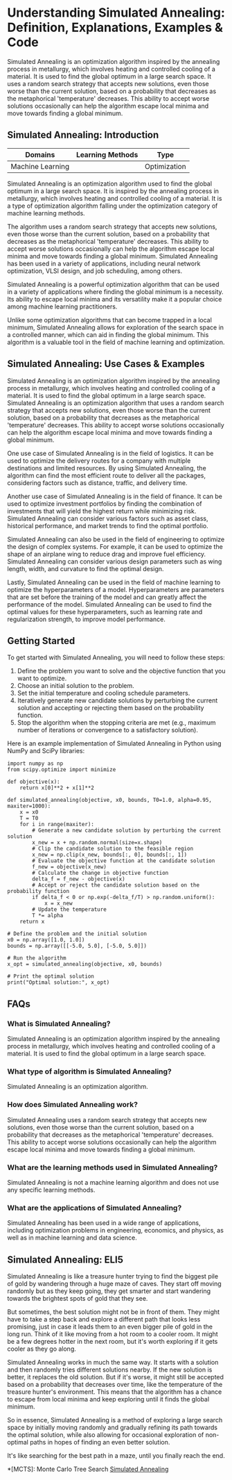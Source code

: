 # Understanding Simulated Annealing: Definition, Explanations, Examples & Code

Simulated Annealing is an optimization algorithm inspired by the annealing
process in metallurgy, which involves heating and controlled cooling of a
material. It is used to find the global optimum in a large search space. It
uses a random search strategy that accepts new solutions, even those worse
than the current solution, based on a probability that decreases as the
metaphorical 'temperature' decreases. This ability to accept worse solutions
occasionally can help the algorithm escape local minima and move towards
finding a global minimum.

## Simulated Annealing: Introduction

Domains | Learning Methods | Type  
---|---|---  
Machine Learning |  | Optimization  
  
Simulated Annealing is an optimization algorithm used to find the global
optimum in a large search space. It is inspired by the annealing process in
metallurgy, which involves heating and controlled cooling of a material. It is
a type of optimization algorithm falling under the optimization category of
machine learning methods.

The algorithm uses a random search strategy that accepts new solutions, even
those worse than the current solution, based on a probability that decreases
as the metaphorical 'temperature' decreases. This ability to accept worse
solutions occasionally can help the algorithm escape local minima and move
towards finding a global minimum. Simulated Annealing has been used in a
variety of applications, including neural network optimization, VLSI design,
and job scheduling, among others.

Simulated Annealing is a powerful optimization algorithm that can be used in a
variety of applications where finding the global minimum is a necessity. Its
ability to escape local minima and its versatility make it a popular choice
among machine learning practitioners.

Unlike some optimization algorithms that can become trapped in a local
minimum, Simulated Annealing allows for exploration of the search space in a
controlled manner, which can aid in finding the global minimum. This algorithm
is a valuable tool in the field of machine learning and optimization.

## Simulated Annealing: Use Cases & Examples

Simulated Annealing is an optimization algorithm inspired by the annealing
process in metallurgy, which involves heating and controlled cooling of a
material. It is used to find the global optimum in a large search space.
Simulated Annealing is an optimization algorithm that uses a random search
strategy that accepts new solutions, even those worse than the current
solution, based on a probability that decreases as the metaphorical
'temperature' decreases. This ability to accept worse solutions occasionally
can help the algorithm escape local minima and move towards finding a global
minimum.

One use case of Simulated Annealing is in the field of logistics. It can be
used to optimize the delivery routes for a company with multiple destinations
and limited resources. By using Simulated Annealing, the algorithm can find
the most efficient route to deliver all the packages, considering factors such
as distance, traffic, and delivery time.

Another use case of Simulated Annealing is in the field of finance. It can be
used to optimize investment portfolios by finding the combination of
investments that will yield the highest return while minimizing risk.
Simulated Annealing can consider various factors such as asset class,
historical performance, and market trends to find the optimal portfolio.

Simulated Annealing can also be used in the field of engineering to optimize
the design of complex systems. For example, it can be used to optimize the
shape of an airplane wing to reduce drag and improve fuel efficiency.
Simulated Annealing can consider various design parameters such as wing
length, width, and curvature to find the optimal design.

Lastly, Simulated Annealing can be used in the field of machine learning to
optimize the hyperparameters of a model. Hyperparameters are parameters that
are set before the training of the model and can greatly affect the
performance of the model. Simulated Annealing can be used to find the optimal
values for these hyperparameters, such as learning rate and regularization
strength, to improve model performance.

## Getting Started

To get started with Simulated Annealing, you will need to follow these steps:

  1. Define the problem you want to solve and the objective function that you want to optimize.
  2. Choose an initial solution to the problem.
  3. Set the initial temperature and cooling schedule parameters.
  4. Iteratively generate new candidate solutions by perturbing the current solution and accepting or rejecting them based on the probability function.
  5. Stop the algorithm when the stopping criteria are met (e.g., maximum number of iterations or convergence to a satisfactory solution).

Here is an example implementation of Simulated Annealing in Python using NumPy
and SciPy libraries:

    
    
    
    import numpy as np
    from scipy.optimize import minimize
    
    def objective(x):
        return x[0]**2 + x[1]**2
    
    def simulated_annealing(objective, x0, bounds, T0=1.0, alpha=0.95, maxiter=1000):
        x = x0
        T = T0
        for i in range(maxiter):
            # Generate a new candidate solution by perturbing the current solution
            x_new = x + np.random.normal(size=x.shape)
            # Clip the candidate solution to the feasible region
            x_new = np.clip(x_new, bounds[:, 0], bounds[:, 1])
            # Evaluate the objective function at the candidate solution
            f_new = objective(x_new)
            # Calculate the change in objective function
            delta_f = f_new - objective(x)
            # Accept or reject the candidate solution based on the probability function
            if delta_f < 0 or np.exp(-delta_f/T) > np.random.uniform():
                x = x_new
            # Update the temperature
            T *= alpha
        return x
    
    # Define the problem and the initial solution
    x0 = np.array([1.0, 1.0])
    bounds = np.array([[-5.0, 5.0], [-5.0, 5.0]])
    
    # Run the algorithm
    x_opt = simulated_annealing(objective, x0, bounds)
    
    # Print the optimal solution
    print("Optimal solution:", x_opt)
    
    

## FAQs

### What is Simulated Annealing?

Simulated Annealing is an optimization algorithm inspired by the annealing
process in metallurgy, which involves heating and controlled cooling of a
material. It is used to find the global optimum in a large search space.

### What type of algorithm is Simulated Annealing?

Simulated Annealing is an optimization algorithm.

### How does Simulated Annealing work?

Simulated Annealing uses a random search strategy that accepts new solutions,
even those worse than the current solution, based on a probability that
decreases as the metaphorical 'temperature' decreases. This ability to accept
worse solutions occasionally can help the algorithm escape local minima and
move towards finding a global minimum.

### What are the learning methods used in Simulated Annealing?

Simulated Annealing is not a machine learning algorithm and does not use any
specific learning methods.

### What are the applications of Simulated Annealing?

Simulated Annealing has been used in a wide range of applications, including
optimization problems in engineering, economics, and physics, as well as in
machine learning and data science.

## Simulated Annealing: ELI5

Simulated Annealing is like a treasure hunter trying to find the biggest pile
of gold by wandering through a huge maze of caves. They start off moving
randomly but as they keep going, they get smarter and start wandering towards
the brightest spots of gold that they see.

But sometimes, the best solution might not be in front of them. They might
have to take a step back and explore a different path that looks less
promising, just in case it leads them to an even bigger pile of gold in the
long run. Think of it like moving from a hot room to a cooler room. It might
be a few degrees hotter in the next room, but it's worth exploring if it gets
cooler as they go along.

Simulated Annealing works in much the same way. It starts with a solution and
then randomly tries different solutions nearby. If the new solution is better,
it replaces the old solution. But if it's worse, it might still be accepted
based on a probability that decreases over time, like the temperature of the
treasure hunter's environment. This means that the algorithm has a chance to
escape from local minima and keep exploring until it finds the global minimum.

So in essence, Simulated Annealing is a method of exploring a large search
space by initially moving randomly and gradually refining its path towards the
optimal solution, while also allowing for occasional exploration of non-
optimal paths in hopes of finding an even better solution.

It's like searching for the best path in a maze, until you finally reach the
end.

  *[MCTS]: Monte Carlo Tree Search
[Simulated Annealing](https://serp.ai/simulated-annealing/)
